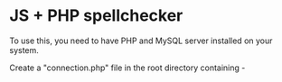 # JS + PHP spellchecker

To use this, you need to have PHP and MySQL server installed on your system.

Create a "connection.php" file in the root directory containing - 

<?php
  $connection = new PDO("mysql:host=localhost;dbname=xyz", "username", "password");
?>

